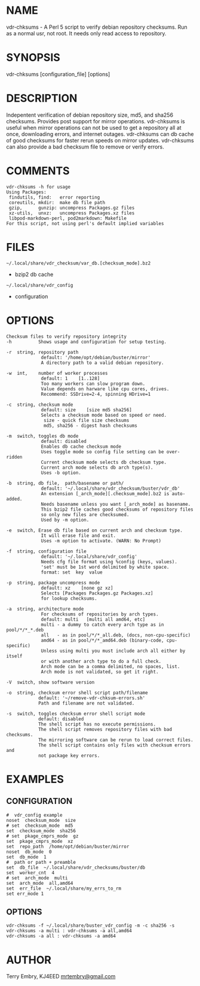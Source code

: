 # NAME

vdr-chksums - A Perl 5 script to verify debian repository checksums.
Run as a normal usr, not root.  It needs only read access to repository.

# SYNOPSIS

vdr-chksums \[configuration\_file\] \[options\]

# DESCRIPTION

Indepentent verification of debian repository size, md5, and sha256 checksums.
Provides post support for mirror operations.  vdr-chksums is useful when
mirror operations can not be used to get a repository all at once, downloading
errors, and internet outages.  vdr-chksums can db cache of good checksums for
faster rerun speeds on mirror updates.  vdr-chksums can also provide a
bad checksum file to remove or verify errors.

# COMMENTS

    vdr-chksums -h for usage
    Using Packages:
     findutils, find:   error reporting
     coreutils, mkdir:  make db file path
     gzip,      gunzip: uncompress Packages.gz files
     xz-utils,  unxz:   uncompress Packages.xz files
     libpod-markdown-perl, pod2markdown: Makefile
    For this script, not using perl's default implied variables

# FILES

`~/.local/share/vdr_checksum/var_db.[checksum_mode].bz2`
   - bzip2 db cache

`~/.local/share/vdr_config`
   - configuration

# OPTIONS

    Checksum files to verify repository integrity
    -h          Shows usage and configuration for setup testing.

    -r  string, repository path
                 default: '/home/opt/debian/buster/mirror'
                 A directory path to a valid debian repository.

    -w  int,    number of worker processes
                 default: 1    [1..128]
                 Too many workers can slow program down.
                 Value depends on harware like cpu cores, drives.
                 Recommend: SSDrive=2-4, spinning HDrive=1

    -c  string, checksum mode
                 default: size    [size md5 sha256]
                 Selects a checksum mode based on speed or need.
                  size - quick file size checksums
                  md5, sha256 - digest hash checksums

    -m  switch, toggles db mode
                 default: disabled
                 Enables db cache checksum mode
                 Uses toggle mode so config file setting can be over-ridden
                 Current checksum mode selects db checksum type.
                 Current arch mode selects db arch type(s).
                 Uses -b option.

    -b  string, db file,  path/basename or path/
                 default: '~/.local/share/vdr_checksum/buster/vdr_db'
                 An extension [_arch_mode][.checksum_mode].bz2 is auto-added.
                 Needs basename unless you want [_arch_mode] as basename.
                 This bzip2 file caches good checksums of repository files
                 so only new files are checksumed.
                 Used by -m option.

    -e  switch, Erase db file based on current arch and checksum type.
                 It will erase file and exit.
                 Uses -m option to activate. (WARN: No Prompt)

    -f  string, configuration file
                 default: '~/.local/share/vdr_config'
                 Needs cfg file format using %config (keys, values).
                 'set' must be 1st word delimited by white space.
                 format: set  key  value

    -p  string, package uncompress mode
                 default: xz    [none gz xz]
                 Selects [Packages Packages.gz Packages.xz]
                 for lookup checksums.

    -a  string, architecture mode
                 For checksums of repositories by arch types.
                 default: multi   [multi all amd64, etc]
                 multi - a dummy to catch every arch type as in pool/*/*_*.deb
                 all   - as in pool/*/*_all.deb, (docs, non-cpu-specific)
                 amd64 - as in pool/*/*_amd64.deb (binary-code, cpu-specific)
                 Unless using multi you must include arch all either by itself
                 or with another arch type to do a full check.
                 Arch mode can be a comma delimited, no spaces, list.
                 Arch mode is not validated, so get it right.

    -V  switch, show software version

    -o  string, checksum error shell script path/filename
                default: '~/remove-vdr-chksum-errors.sh'
                Path and filename are not validated.

    -s  switch, toggles checksum error shell script mode
                default: disabled
                The shell script has no execute permissions.
                The shell script removes repository files with bad checksums.
                The mirroring software can be rerun to load correct files.
                The shell script contains only files with checksum errors and
                not package key errors.

# EXAMPLES

## CONFIGURATION

    #  vdr_config example
    noset  checksum_mode  size
    # set  checksum_mode  md5
    set  checksum_mode  sha256
    # set  pkage_cmprs_mode  gz
    set  pkage_cmprs_mode  xz
    set  repo_path  /home/opt/debian/buster/mirror
    noset  db_mode  0
    set  db_mode  1
    #  path or path + preamble
    set  db_file  ~/.local/share/vdr_checksums/buster/db
    set  worker_cnt  4
    # set  arch_mode  multi
    set  arch_mode  all,amd64
    set  err_file  ~/.local/share/my_errs_to_rm
    set err_mode 1

## OPTIONS

    vdr-chksums -f ~/.local/share/buster_vdr_config -m -c sha256 -s
    vdr-chksums -a multi : vdr-chksums -a all,amd64
    vdr-chksums -a all : vdr-chksums -a amd64

# AUTHOR

Terry Embry, KJ4EED <mrtembry@gmail.com>
